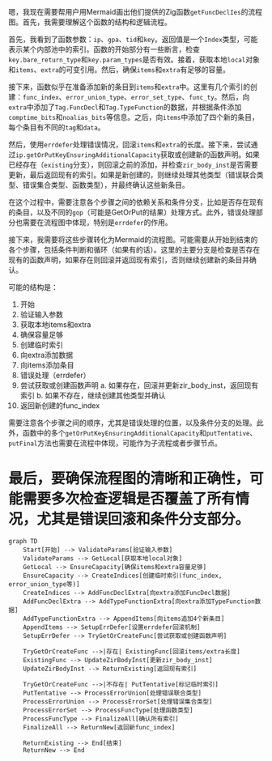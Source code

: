 嗯，我现在需要帮用户用Mermaid画出他们提供的Zig函数`getFuncDeclIes`的流程图。首先，我需要理解这个函数的结构和逻辑流程。

首先，我看到了函数参数：`ip`、`gpa`、`tid`和`key`。返回值是一个`Index`类型，可能表示某个内部池中的索引。函数的开始部分有一些断言，检查`key.bare_return_type`和`key.param_types`是否有效。接着，获取本地`local`对象和`items`、`extra`的可变引用。然后，确保`items`和`extra`有足够的容量。

接下来，函数似乎在准备添加新的条目到`items`和`extra`中。这里有几个索引的创建：`func_index`、`error_union_type`、`error_set_type`、`func_ty`。然后，向`extra`中添加了`Tag.FuncDecl`和`Tag.TypeFunction`的数据，并根据条件添加`comptime_bits`和`noalias_bits`等信息。之后，向`items`中添加了四个新的条目，每个条目有不同的`tag`和`data`。

然后，使用`errdefer`处理错误情况，回滚`items`和`extra`的长度。接下来，尝试通过`ip.getOrPutKeyEnsuringAdditionalCapacity`获取或创建新的函数声明。如果已经存在（`existing`分支），则回滚之前的添加，并检查`zir_body_inst`是否需要更新，最后返回现有的索引。如果是新创建的，则继续处理其他类型（错误联合类型、错误集合类型、函数类型），并最终确认这些新条目。

在这个过程中，需要注意各个步骤之间的依赖关系和条件分支，比如是否存在现有的条目，以及不同的`gop`（可能是GetOrPut的结果）处理方式。此外，错误处理部分也需要在流程图中体现，特别是`errdefer`的作用。

接下来，我需要将这些步骤转化为Mermaid的流程图。可能需要从开始到结束的各个步骤，包括条件判断和循环（如果有的话）。这里的主要分支是检查是否存在现有的函数声明，如果存在则回滚并返回现有索引，否则继续创建新的条目并确认。

可能的结构是：

1. 开始
2. 验证输入参数
3. 获取本地items和extra
4. 确保容量足够
5. 创建临时索引
6. 向extra添加数据
7. 向items添加条目
8. 错误处理（errdefer）
9. 尝试获取或创建函数声明
   a. 如果存在，回滚并更新zir_body_inst，返回现有索引
   b. 如果不存在，继续创建其他类型并确认
10. 返回新创建的func_index

需要注意各个步骤之间的顺序，尤其是错误处理的位置，以及条件分支的处理。此外，函数中的多个`getOrPutKeyEnsuringAdditionalCapacity`和`putTentative`、`putFinal`方法也需要在流程中体现，可能作为子流程或者步骤节点。

最后，要确保流程图的清晰和正确性，可能需要多次检查逻辑是否覆盖了所有情况，尤其是错误回滚和条件分支部分。
================================================
```mermaid
graph TD
    Start[开始] --> ValidateParams[验证输入参数]
    ValidateParams --> GetLocal[获取本地local对象]
    GetLocal --> EnsureCapacity[确保items和extra容量足够]
    EnsureCapacity --> CreateIndices[创建临时索引(func_index, error_union_type等)]
    CreateIndices --> AddFuncDeclExtra[向extra添加FuncDecl数据]
    AddFuncDeclExtra --> AddTypeFunctionExtra[向extra添加TypeFunction数据]
    AddTypeFunctionExtra --> AppendItems[向items追加4个新条目]
    AppendItems --> SetupErrDefer[设置errdefer回滚机制]
    SetupErrDefer --> TryGetOrCreateFunc[尝试获取或创建函数声明]
    
    TryGetOrCreateFunc -->|存在| ExistingFunc[回滚items/extra长度]
    ExistingFunc --> UpdateZirBodyInst[更新zir_body_inst]
    UpdateZirBodyInst --> ReturnExisting[返回现有索引]
    
    TryGetOrCreateFunc -->|不存在| PutTentative[标记临时索引]
    PutTentative --> ProcessErrorUnion[处理错误联合类型]
    ProcessErrorUnion --> ProcessErrorSet[处理错误集合类型]
    ProcessErrorSet --> ProcessFuncType[处理函数类型]
    ProcessFuncType --> FinalizeAll[确认所有索引]
    FinalizeAll --> ReturnNew[返回新func_index]
    
    ReturnExisting --> End[结束]
    ReturnNew --> End
```